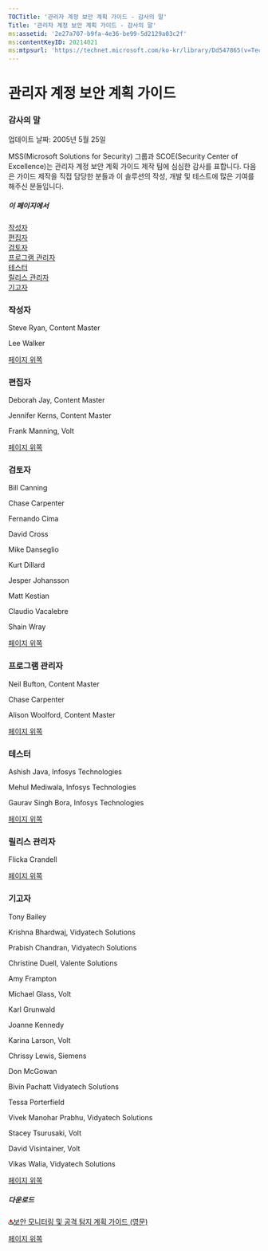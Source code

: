 ```yaml
---
TOCTitle: '관리자 계정 보안 계획 가이드 - 감사의 말'
Title: '관리자 계정 보안 계획 가이드 - 감사의 말'
ms:assetid: '2e27a707-b9fa-4e36-be99-5d2129a03c2f'
ms:contentKeyID: 20214021
ms:mtpsurl: 'https://technet.microsoft.com/ko-kr/library/Dd547865(v=TechNet.10)'
---
```


관리자 계정 보안 계획 가이드
============================

### 감사의 말

업데이트 날짜: 2005년 5월 25일

MSS(Microsoft Solutions for Security) 그룹과 SCOE(Security Center of Excellence)는 관리자 계정 보안 계획 가이드 제작 팀에 심심한 감사를 표합니다. 다음은 가이드 제작을 직접 담당한 분들과 이 솔루션의 작성, 개발 및 테스트에 많은 기여를 해주신 분들입니다.

##### 이 페이지에서

[](#egaa)[작성자](#egaa)  
[](#efaa)[편집자](#efaa)  
[](#eeaa)[검토자](#eeaa)  
[](#edaa)[프로그램 관리자](#edaa)  
[](#ecaa)[테스터](#ecaa)  
[](#ebaa)[릴리스 관리자](#ebaa)  
[](#eaaa)[기고자](#eaaa)

### 작성자

Steve Ryan, Content Master

Lee Walker

[](#mainsection)[페이지 위쪽](#mainsection)

### 편집자

Deborah Jay, Content Master

Jennifer Kerns, Content Master

Frank Manning, Volt

[](#mainsection)[페이지 위쪽](#mainsection)

### 검토자

Bill Canning

Chase Carpenter

Fernando Cima

David Cross

Mike Danseglio

Kurt Dillard

Jesper Johansson

Matt Kestian

Claudio Vacalebre

Shain Wray

[](#mainsection)[페이지 위쪽](#mainsection)

### 프로그램 관리자

Neil Bufton, Content Master

Chase Carpenter

Alison Woolford, Content Master

[](#mainsection)[페이지 위쪽](#mainsection)

### 테스터

Ashish Java, Infosys Technologies

Mehul Mediwala, Infosys Technologies

Gaurav Singh Bora, Infosys Technologies

[](#mainsection)[페이지 위쪽](#mainsection)

### 릴리스 관리자

Flicka Crandell

[](#mainsection)[페이지 위쪽](#mainsection)

### 기고자

Tony Bailey

Krishna Bhardwaj, Vidyatech Solutions

Prabish Chandran, Vidyatech Solutions

Christine Duell, Valente Solutions

Amy Frampton

Michael Glass, Volt

Karl Grunwald

Joanne Kennedy

Karina Larson, Volt

Chrissy Lewis, Siemens

Don McGowan

Bivin Pachatt Vidyatech Solutions

Tessa Porterfield

Vivek Manohar Prabhu, Vidyatech Solutions

Stacey Tsurusaki, Volt

David Visintainer, Volt

Vikas Walia, Vidyatech Solutions

[](#mainsection)[페이지 위쪽](#mainsection)

##### 다운로드

[![](images/Dd547865.icon_exe(ko-kr,TechNet.10).gif)](https://go.microsoft.com/fwlink/?linkid=41316)[보안 모니터링 및 공격 탐지 계획 가이드 (영문)](https://go.microsoft.com/fwlink/?linkid=41316)

[](#mainsection)[페이지 위쪽](#mainsection)
